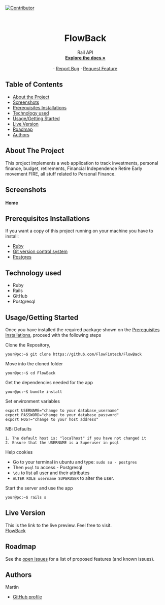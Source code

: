 [![Contributor][contributor-shield]][contributor-url]

<br />

<p align="center">
  <h1 align="center">FlowBack
 </h1>
  <p align="center">
    Rail API
    <br />
    <a href="https://github.com/FlowFintech/FlowBack.git"><strong>Explore the docs »</strong></a>
    <br />
    <br />
    ·
    <a href="https://github.com/FlowFintech/FlowBack/issues">Report Bug</a>
    ·
    <a href="https://github.com/FlowFintech/FlowBack/issues/issues">Request Feature</a>
  </p>
</p>

<!-- TABLE OF CONTENTS -->

## Table of Contents

- [About the Project](#about-the-project)
- [Screenshots](#screenshots)
- [Prerequisites Installations](#prerequisites-installations)
- [Technology used](#technology-used)
- [Usage/Getting Started](#how-to-Use)
- [Live Version](#live-version)
- [Roadmap](#roadmap)
- [Authors](#authors)

<!-- ABOUT THE PROJECT -->

## About The Project

This project implements a web application to track investments, personal finance, budget, retirements, Financial Independence Retire Early movement FIRE, all stuff related to Personal Finance.

## Screenshots

#### Home

## Prerequisites Installations

<p>If you want a copy of this project running on your machine you have to install:</p>

- <a href="https://www.ruby-lang.org/en/downloads/">Ruby</a>
- <a href="https://git-scm.com/downloads">Git version control system</a>
- <a href="https://www.postgresql.org/download/">Postgres</a>

## Technology used

- Ruby
- Rails
- GitHub
- Postgresql

## Usage/Getting Started

Once you have installed the required package shown on the [Prerequisites Installations](#required-installations), proceed with the following steps

Clone the Repository,

```Shell
your@pc:~$ git clone https://github.com/FlowFintech/FlowBack
```

Move into the cloned folder

```Shell
your@pc:~$ cd FlowBack
```

Get the dependencies needed for the app

```Shell
your@pc:~$ bundle install
```

Set environment variables

```
export USERNAME="change to your database_username"
export PASSWORD="change to your database_password"
export HOST="change to your host address"
```

NB: Defaults

```
1. The default host is: "localhost" if you have not changed it
2. Ensure that the USERNAME is a Superuser in psql
```

Help cookies

- Go to your terminal in ubuntu and type: `sudo su - postgres`
- Then `psql` to access - Postgresql
- `\du` to list all user and their attributes
- `ALTER ROLE username SUPERUSER` to alter the user.

Start the server and use the app

```Shell
your@pc:~$ rails s
```

## Live Version

This is the link to the live preview. Feel free to visit.<br>
[FlowBack](https://app.flowfin.tech/)<br>

<!-- ROADMAP -->

## Roadmap

See the [open issues](https://github.com/FlowFintech/FlowBack/issues/issues) for a list of proposed features (and known issues).

<!-- CONTACT -->

## Authors

Martin

- [GitHub profile](https://github.com/FlowFintech)

<!-- MARKDOWN LINKS & IMAGES -->
<!-- https://www.markdownguide.org/basic-syntax/#reference-style-links -->

[contributor-shield]: https://img.shields.io/github/contributors/othneildrew/Best-README-Template.svg?style=for-the-badge
[contributor-url]: https://github.com/FlowFintech/FlowBack/graphs/contributors

